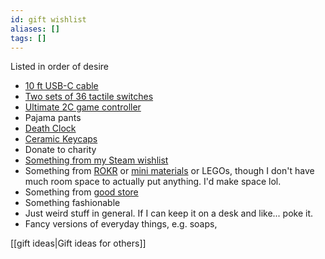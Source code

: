 ```yaml
---
id: gift wishlist
aliases: []
tags: []
---
```

Listed in order of desire
 
 - [10 ft USB-C cable](https://www.amazon.com/Anker-Charging-Charge-MacBook-Galaxy/dp/B08PVPTNZL/ref=sr_1_3?crid=2DXHV2KU1JKJD&dib=eyJ2IjoiMSJ9.WaPNJgCcdolL3TkP3TQRfpEyQAF9iBeR_t4sF5yY_1b_ZyYkEDLh_2fUvZyk-ViXcGYFpLROwFrum0Jw9JKj6vrzFRRsUpMLRhZY9utz_QQyWrzRG7370NSUOEcMokA0HjbZ76j7hBGszLUWQx7B14_-46y8H6IJ7ad9oBUEeJvx51Kd1PkKJxFMPMH3-6N9Fu3cwq8zXeCidFA_7DehSarXEJ4HIvMEPOM0RGXE5go.py9OGlvaz2ffbo0v4Mykm7v2323R0h2k4sx4qE34wKE&dib_tag=se&keywords=10%2Bfoot%2Busb%2Bc%2Bcable&qid=1755646859&sprefix=10%2Bfoot%2Busb%2Caps%2C115&sr=8-3&th=1)
 - [Two sets of 36 tactile switches](https://minokeys.com/products/tecsee-sapphire-tactile-switches)
 - [Ultimate 2C game controller](https://www.amazon.com/Bluetooth-Controller-Vibration-Joysticks-Gaming-Console/dp/B0DM1WH5BV/ref=sr_1_5?crid=3NO1MS9OLLV6K&dib=eyJ2IjoiMSJ9.IYpdds9cmh86sditP9kCMyEKx1_pgEFqm9s10NwyBrG-J8n3zHCQqtoLFVcltqvjXlKbJhuj7rqT4rHNh0xHoih68nuLR9rN6PL8V3CVEOqhGmC52dYRzyy1GaCYhvaT5bKMKYa-b1M-wYRm_MoDkzQXO4wZAyyy0apqwfcUEqppK11cbUekOzA75_tP5iMUd52aEIeL5Tpa4tCeWY0TNlm6JDzv4FiqM-jr9DLiirw.YMbIOhSnm9Cbvu8HVRpiWRGmj74p1cl6261KWjFJBnE&dib_tag=se&keywords=8bitdo%2Bultimate%2B2C&qid=1755646954&sprefix=8bitdo%2Bultimate%2B2c%2Caps%2C174&sr=8-5&th=1)
 - Pajama pants
 - [Death Clock](https://inqfactory.com/pages/death-clock)
 - [Ceramic Keycaps](https://www.cerakey.com/products/ceramic-full-set-white?variant=42647381016715)
 - Donate to charity
 - [Something from my Steam wishlist](https://store.steampowered.com/wishlist/profiles/76561198126714348/)
 - Something from [ROKR](https://www.rokronline.com/) or [mini materials](https://www.minimaterials.com/) or LEGOs, though I don't have much room space to actually put anything. I'd make space lol.
 - Something from [good store](https://good.store/)
 - Something fashionable
 - Just weird stuff in general. If I can keep it on a desk and like... poke it.
 - Fancy versions of everyday things, e.g. soaps, 

[[gift ideas|Gift ideas for others]]
